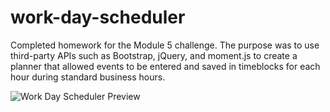 # work-day-scheduler
Completed homework for the Module 5 challenge. The purpose was to use third-party APIs such as Bootstrap, jQuery, and moment.js to create a planner that allowed events to be entered and saved in timeblocks for each hour during standard business hours.

![Work Day Scheduler Preview](https://i.imgur.com/ePBEzHg.png)